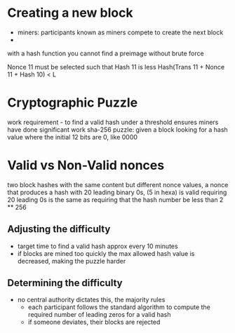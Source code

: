 # Creating a new block
- miners: participants known as miners compete to create the next block
- 
with a hash function you cannot find a preimage without brute force

Nonce 11 must be selected such that Hash 11 is less
Hash(Trans 11 + Nonce 11 + Hash 10) < L

# Cryptographic Puzzle

work requirement - to find a valid hash under a threshold ensures miners have done significant work
sha-256 puzzle: given a block
looking for a hash value where the initial 12 bits are 0, like 0000

# Valid vs Non-Valid nonces

two block hashes with the same content but different nonce values, a nonce that produces a hash with 20 leading binary 0s, (5 in hexa) is valid
requiring 20 leading 0s is the same as requiring that the hash number be less than 2 ** 256

## Adjusting the difficulty

- target time to find a valid hash approx every 10 minutes
- if blocks are mined too quickly the max allowed hash value is decreased, making the puzzle harder

## Determining the difficulty
- no central authority dictates this, the majority rules
  - each participant follows the standard algorithm to compute the required number of leading zeros for a valid hash
  - if someone deviates, their blocks are rejected